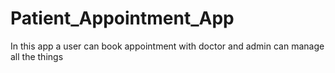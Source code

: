 # Patient_Appointment_App
In this app a user can book appointment with doctor and admin can manage all the things
